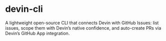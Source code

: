 # devin-cli
A lightweight open-source CLI that connects Devin with GitHub Issues: list issues, scope them with Devin’s native confidence, and auto-create PRs via Devin’s GitHub App integration.
